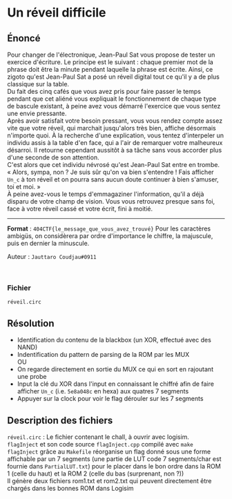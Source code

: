 # Un réveil difficile  
  
## Énoncé  
  
Pour changer de l'électronique, Jean-Paul Sat vous propose de tester un exercice d'écriture. Le principe est le suivant : chaque premier mot de la phrase doit être la minute pendant laquelle la phrase est écrite. Ainsi, ce zigoto qu'est Jean-Paul Sat a posé un réveil digital tout ce qu'il y a de plus classique sur la table.  
Du fait des cinq cafés que vous avez pris pour faire passer le temps pendant que cet aliéné vous expliquait le fonctionnement de chaque type de bascule existant, à peine avez vous démarré l'exercice que vous sentez une envie pressante.  
Après avoir satisfait votre besoin pressant, vous vous rendez compte assez vite que votre réveil, qui marchait jusqu'alors très bien, affiche désormais n'importe quoi. À la recherche d'une explication, vous tentez d'interpeler un individu assis à la table d'en face, qui a l'air de remarquer votre malheureux désarroi. Il retourne cependant aussitôt à sa tâche sans vous accorder plus d'une seconde de son attention.  
C'est alors que cet individu névrosé qu'est Jean-Paul Sat entre en trombe.  
« Alors, sympa, non ? Je suis sûr qu'on va bien s'entendre ! Fais afficher `Un_c` à ton réveil et on pourra sans aucun doute continuer à bien s'amuser, toi et moi. »  
À peine avez-vous le temps d'emmagaziner l'information, qu'il a déjà disparu de votre champ de vision. Vous vous retrouvez presque sans foi, face à votre réveil cassé et votre écrit, fini à moitié.  
  
***  
  
**Format** : `404CTF{le_message_que_vous_avez_trouvé}`
Pour les caractères ambigüs, on considèrera par ordre d'importance le chiffre, la majuscule, puis en dernier la minuscule.
  
Auteur : `Jauttaro Coudjau#0911`

<p class="space">&nbsp;</p>
  
### Fichier
`réveil.circ`  
  
## Résolution  
  
- Identification du contenu de la blackbox (un XOR, effectué avec des NAND)  
- Indentification du pattern de parsing de la ROM par les MUX  
OU  
- On regarde directement en sortie du MUX ce qui en sort en rajoutant une probe  
- Input la clé du XOR dans l'input en connaissant le chiffré afin de faire afficher `Un_c` (i.e. `5e8a048c` en hexa) aux quatres 7 segments  
- Appuyer sur la clock pour voir le flag dérouler sur les 7 segments  
  
## Description des fichiers  
  
`réveil.circ` : Le fichier contenant le chall, à ouvrir avec logisim.  
`flagInject` et son code source `flagInject.cpp` compilé avec `make flagInject` grâce au `Makefile` réorganise un flag donné sous une forme affichable par un 7 segments (une partie de LUT code 7 segments/char est fournie dans `PartialLUT.txt`) pour le placer dans le bon ordre dans la ROM 1 (celle du haut) et la ROM 2 (celle du bas (surprenant, non ?))  
Il génère deux fichiers rom1.txt et rom2.txt qui peuvent directement être chargés dans les bonnes ROM dans Logisim
